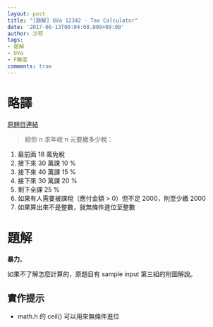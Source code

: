 ```yaml
---
layout: post
title: "[題解] UVa 12342 - Tax Calculator"
date: '2017-06-13T00:04:00.000+09:00'
author: 沙耶
tags:
- 題解
- UVa
- F難度
comments: true
---
```


# 略譯

[原題目連結](https://uva.onlinejudge.org/index.php?option=com_onlinejudge&Itemid=8&page=show_problem&category=24&problem=3764)

> 給你 n 求年收 n 元要繳多少稅：
1. 最前面 18 萬免稅
2. 接下來 30 萬課 10 %
3. 接下來 40 萬課 15 %
4. 接下來 30 萬課 20 %
5. 剩下全課 25 %
6. 如果有人需要被課稅（應付金額 > 0）但不足 2000，則至少繳 2000
7. 如果算出來不是整數，就無條件進位至整數

# 題解

**暴力**。

如果不了解怎麼計算的，原題目有 sample input 第三組的附圖解說。

## 實作提示

- math.h 的 ceil() 可以用來無條件進位